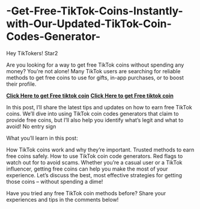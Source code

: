 # -Get-Free-TikTok-Coins-Instantly-with-Our-Updated-TikTok-Coin-Codes-Generator-
Hey TikTokers! Star2

Are you looking for a way to get free TikTok coins without spending any money? You're not alone! Many TikTok users are searching for reliable methods to get free coins to use for gifts, in-app purchases, or to boost their profile.

**[Click Here to get Free tiktok coin](https://usaofferzon.com/tiktok)**
**[Click Here to get Free tiktok coin](https://usaofferzon.com/tiktok)**


In this post, I’ll share the latest tips and updates on how to earn free TikTok coins. We’ll dive into using TikTok coin codes generators that claim to provide free coins, but I’ll also help you identify what’s legit and what to avoid! No entry sign

What you’ll learn in this post:

How TikTok coins work and why they’re important.
Trusted methods to earn free coins safely.
How to use TikTok coin code generators.
Red flags to watch out for to avoid scams.
Whether you’re a casual user or a TikTok influencer, getting free coins can help you make the most of your experience. Let’s discuss the best, most effective strategies for getting those coins – without spending a dime!

Have you tried any free TikTok coin methods before? Share your experiences and tips in the comments below!
